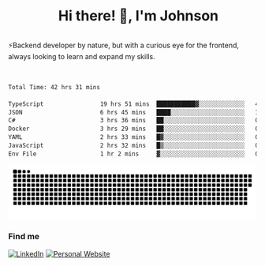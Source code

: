 <div id="user-content-toc">
  <ul align="center">
    <summary><h1 style="display: inline-block">Hi there! 👋, I'm Johnson</h1></summary>
  </ul>
</div>

⚡Backend developer by nature, but with a curious eye for the frontend, always looking to learn and expand my skills.

<br>


<!--START_SECTION:waka-->

```txt
Total Time: 42 hrs 31 mins

TypeScript                19 hrs 51 mins  ███████████▓░░░░░░░░░░░░░   46.69 %
JSON                      6 hrs 45 mins   ████░░░░░░░░░░░░░░░░░░░░░   15.88 %
C#                        3 hrs 36 mins   ██░░░░░░░░░░░░░░░░░░░░░░░   08.46 %
Docker                    3 hrs 29 mins   ██░░░░░░░░░░░░░░░░░░░░░░░   08.21 %
YAML                      2 hrs 33 mins   █▓░░░░░░░░░░░░░░░░░░░░░░░   06.00 %
JavaScript                2 hrs 32 mins   █▒░░░░░░░░░░░░░░░░░░░░░░░   05.98 %
Env File                  1 hr 2 mins     ▓░░░░░░░░░░░░░░░░░░░░░░░░   02.43 %
```

<!--END_SECTION:waka-->

<picture>
  <source  srcset="https://github.com/joshwambere/joshwambere/blob/output/github-contribution-grid-snake-dark.svg?palette=github-dark">
  <source  srcset="https://github.com/joshwambere/joshwambere/blob/output/github-contribution-grid-snake.svg">
  <img alt="github contribution grid snake animation" src="https://github.com/joshwambere/joshwambere/blob/output/github-contribution-grid-snake.svg">
</picture>

### Find me
<a href="https://www.linkedin.com/in/dusabe-johnson" target="_blank"><img src="https://img.shields.io/badge/LinkedIn-%230077B5.svg?&style=flat&logo=linkedin&logoColor=white" alt="LinkedIn"></a>
‎‎ [![Personal Website](https://img.shields.io/badge/visit-Johnsonis.me-blue)](https://johnsonis.me/)
